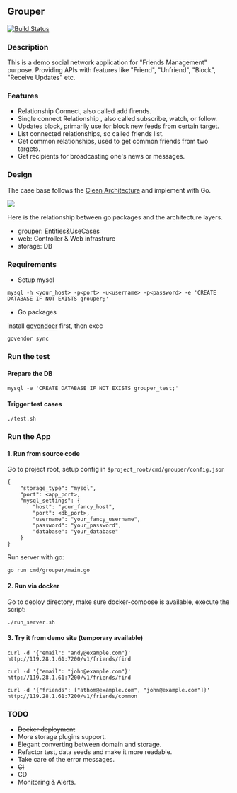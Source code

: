 ## Grouper


[![Build Status](https://api.travis-ci.org/athom/grouper.png?branch=master)](https://travis-ci.org/athom/grouper)


### Description

This is a demo social network application for "Friends Management" purpose.
Providing APIs with features like "Friend", "Unfriend", "Block", "Receive Updates" etc.

### Features

- Relationship Connect, also called add firends.
- Single connect Relationship , also called subscribe, watch, or follow.
- Updates block, primarily use for block new feeds from certain target.
- List connected relationships, so called friends list.
- Get common relationships, used to get common friends from two targets.
- Get recipients for broadcasting one's news or messages. 

### Design 

The case base follows the [Clean Architecture](https://8thlight.com/blog/uncle-bob/2012/08/13/the-clean-architecture.html) and implement with Go.
 
![](https://8thlight.com/blog/assets/posts/2012-08-13-the-clean-architecture/CleanArchitecture-8d1fe066e8f7fa9c7d8e84c1a6b0e2b74b2c670ff8052828f4a7e73fcbbc698c.jpg)

Here is the relationship between go packages and the architecture layers.

- grouper: Entities&UseCases
- web: Controller & Web infrastrure
- storage: DB

### Requirements

- Setup mysql

```
mysql -h <your_host> -p<port> -u<username> -p<password> -e 'CREATE DATABASE IF NOT EXISTS grouper;'
```

- Go packages

install [govendoer](https://github.com/kardianos/govendor) first, then exec

```$xslt
govendor sync
```

### Run the test

#### Prepare the DB
```$xslt
mysql -e 'CREATE DATABASE IF NOT EXISTS grouper_test;'
```

#### Trigger test cases

```$xslt
./test.sh
```

### Run the App

#### 1. Run from source code 

Go to project root, setup config in `$project_root/cmd/grouper/config.json`

```$xslt
{
	"storage_type": "mysql",
	"port": <app_port>,
	"mysql_settings": {
		"host": "your_fancy_host",
		"port": <db_port>,
		"username": "your_fancy_username",
		"password": "your_password",
		"database": "your_database"
	}
}
```

Run server with go:

```$xslt
go run cmd/grouper/main.go
```

#### 2. Run via docker

Go to deploy directory, make sure docker-compose is available, execute the script:

```$xslt
./run_server.sh
``` 
  

#### 3. Try it from demo site (temporary available)

```$xslt
curl -d '{"email": "andy@example.com"}' http://119.28.1.61:7200/v1/friends/find

curl -d '{"email": "john@example.com"}' http://119.28.1.61:7200/v1/friends/find

curl -d '{"friends": ["athom@example.com", "john@example.com"]}' http://119.28.1.61:7200/v1/friends/common
```

### TODO

- ~~Docker deployment~~
- More storage plugins support.
- Elegant converting between domain and storage.
- Refactor test, data seeds and make it more readable.
- Take care of the error messages.
- ~~CI~~
- CD
- Monitoring & Alerts.